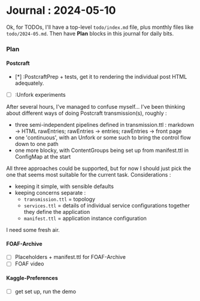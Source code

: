 # Journal : 2024-05-10

Ok, for TODOs, I'll have a top-level `todo/index.md` file, plus monthly files like `todo/2024-05.md`. Then have **Plan** blocks in this journal for daily bits.

### Plan

#### Postcraft

- [*] :PostcraftPrep + tests, get it to rendering the individual post HTML adequately.
- [ ] :Unfork experiments

After several hours, I've managed to confuse myself...
I've been thinking about different ways of doing Postcraft transmission(s), roughly :

- three semi-independent pipelines defined in transmission.ttl : markdown -> HTML rawEntries; rawEntries -> entries; rawEntries -> front page
- one 'continuous', with an Unfork or some such to bring the control flow down to one path
- one more blocky, with ContentGroups being set up from manifest.ttl in ConfigMap at the start

All three approaches could be supported, but for now I should just pick the one that seems most suitable for the current task. Considerations :

- keeping it simple, with sensible defaults
- keeping concerns separate :
  - `transmission.ttl` = topology
  - `services.ttl` = details of individual service configurations
    together they define the application
  - `manifest.ttl` = application instance configuration

I need some fresh air.

#### FOAF-Archive

- [ ] Placeholders + manifest.ttl for FOAF-Archive
- [ ] FOAF video

#### Kaggle-Preferences

- [ ] get set up, run the demo
